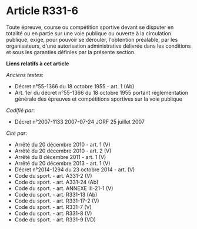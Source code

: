 # Article R331-6

Toute épreuve, course ou compétition sportive devant se disputer en totalité ou en partie sur une voie publique ou ouverte à
la circulation publique, exige, pour pouvoir se dérouler, l'obtention préalable, par les organisateurs, d'une autorisation
administrative délivrée dans les conditions et sous les garanties définies par la présente section.

**Liens relatifs à cet article**

_Anciens textes_:

  - Décret n°55-1366 du 18 octobre 1955 - art. 1 (Ab)
  - Art. 1er du décret n°55-1366 du 18 octobre 1955 portant réglementation générale des épreuves et compétitions sportives sur la voie publique

_Codifié par_:

  - Décret n°2007-1133 2007-07-24 JORF 25 juillet 2007

_Cité par_:

  - Arrêté du 20 décembre 2010 - art. 1 (V)
  - Arrêté du 20 décembre 2010 - art. 2 (V)
  - Arrêté du 8 décembre 2011 - art. 1 (V)
  - Arrêté du 20 décembre 2013 - art. 1 (V)
  - Décret n°2014-1294 du 23 octobre 2014 - art. (V)
  - Code du sport. - art. A331-2 (V)
  - Code du sport. - art. A331-24 (Ab)
  - Code du sport. - art. ANNEXE III-21-1 (V)
  - Code du sport. - art. R331-13 (Ab)
  - Code du sport. - art. R331-17-2 (V)
  - Code du sport. - art. R331-7 (V)
  - Code du sport. - art. R331-8 (V)
  - Code du sport. - art. R331-9 (VD)
